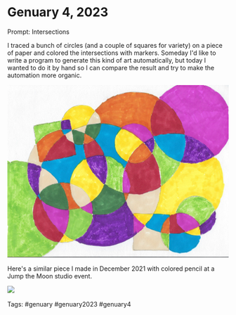 # Genuary 4, 2023
Prompt: Intersections

I traced a bunch of circles (and a couple of squares for variety) on a piece of paper and colored the intersections with markers. Someday I'd like to write a program to generate this kind of art automatically, but today I wanted to do it by hand so I can compare the result and try to make the automation more organic.

![](gen4.jpg)

Here's a similar piece I made in December 2021 with colored pencil at a Jump the Moon studio event.

![](gen4b.png)

Tags: #genuary #genuary2023 #genuary4